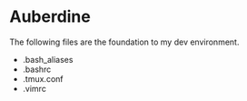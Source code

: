 # Auberdine

The following files are the foundation to my dev environment.

* .bash_aliases
* .bashrc
* .tmux.conf
* .vimrc
